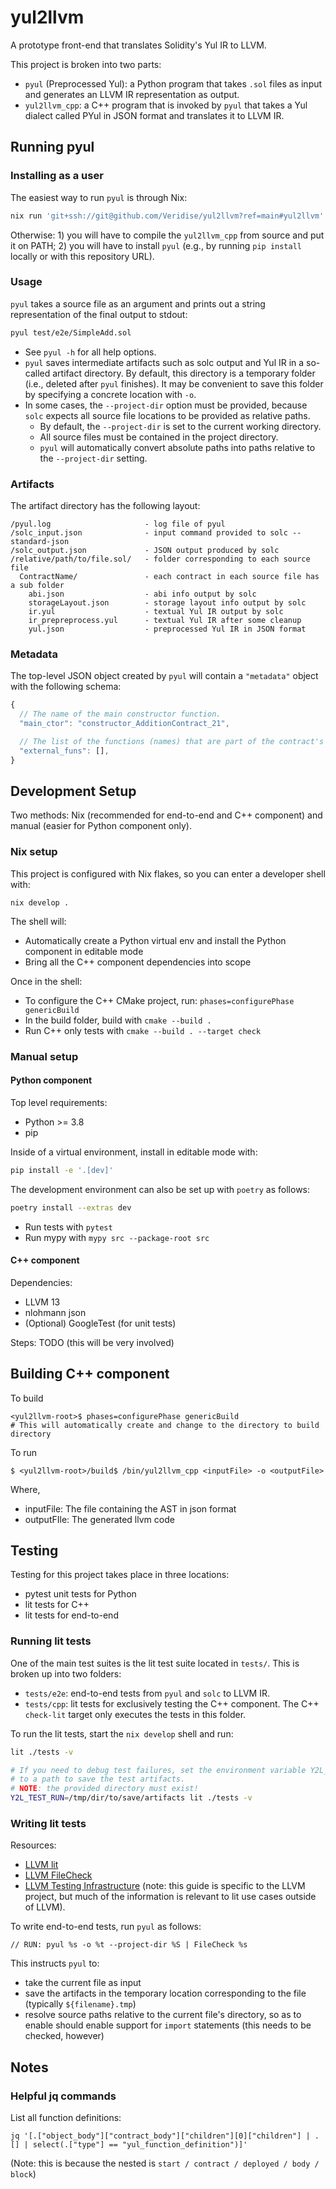 # yul2llvm

A prototype front-end that translates Solidity's Yul IR to LLVM.

This project is broken into two parts:

* `pyul` (Preprocessed Yul): a Python program that takes `.sol` files as input
  and generates an LLVM IR representation as output.
* `yul2llvm_cpp`: a C++ program that is invoked by `pyul` that takes a Yul
  dialect called PYul in JSON format and translates it to LLVM IR.

## Running pyul

### Installing as a user

The easiest way to run `pyul` is through Nix:

```sh
nix run 'git+ssh://git@github.com/Veridise/yul2llvm?ref=main#yul2llvm'
```

Otherwise: 1) you will have to compile the `yul2llvm_cpp` from source and put it
on PATH; 2) you will have to install `pyul` (e.g., by running `pip install`
locally or with this repository URL).

### Usage

`pyul` takes a source file as an argument and prints out a string representation
of the final output to stdout:

```sh
pyul test/e2e/SimpleAdd.sol
```

* See `pyul -h` for all help options.
* `pyul` saves intermediate artifacts such as solc output and Yul IR in a
  so-called artifact directory.
  By default, this directory is a temporary folder (i.e., deleted after `pyul`
  finishes).
  It may be convenient to save this folder by specifying a concrete location
  with `-o`.
* In some cases, the `--project-dir` option must be provided, because `solc`
  expects all source file locations to be provided as relative paths.
  * By default, the `--project-dir` is set to the current working directory.
  * All source files must be contained in the project directory.
  * `pyul` will automatically convert absolute paths into paths relative to the
    `--project-dir` setting.

### Artifacts

The artifact directory has the following layout:

```plain
/pyul.log                     - log file of pyul
/solc_input.json              - input command provided to solc --standard-json
/solc_output.json             - JSON output produced by solc
/relative/path/to/file.sol/   - folder corresponding to each source file
  ContractName/               - each contract in each source file has a sub folder
    abi.json                  - abi info output by solc
    storageLayout.json        - storage layout info output by solc
    ir.yul                    - textual Yul IR output by solc
    ir_prepreprocess.yul      - textual Yul IR after some cleanup
    yul.json                  - preprocessed Yul IR in JSON format
```

### Metadata

The top-level JSON object created by `pyul` will contain a `"metadata"` object
with the following schema:

```javascript
{
  // The name of the main constructor function.
  "main_ctor": "constructor_AdditionContract_21",

  // The list of the functions (names) that are part of the contract's ABI
  "external_funs": [],
}
```

## Development Setup

Two methods: Nix (recommended for end-to-end and C++ component) and manual
(easier for Python component only).

### Nix setup

This project is configured with Nix flakes, so you can enter a developer shell
with:

```
nix develop .
```

The shell will:
* Automatically create a Python virtual env and install the Python component in
  editable mode
* Bring all the C++ component dependencies into scope

Once in the shell:
* To configure the C++ CMake project, run: `phases=configurePhase genericBuild`
* In the build folder, build with `cmake --build .`
* Run C++ only tests with `cmake --build . --target check`

### Manual setup

#### Python component

Top level requirements:

- Python >= 3.8
- pip

Inside of a virtual environment, install in editable mode with:

```sh
pip install -e '.[dev]'
```

The development environment can also be set up with `poetry` as follows:

```sh
poetry install --extras dev
```

* Run tests with `pytest`
* Run mypy with `mypy src --package-root src`

#### C++ component

Dependencies:
* LLVM 13
* nlohmann json
* (Optional) GoogleTest (for unit tests)

Steps: TODO (this will be very involved)

## Building C++ component
To build

```
<yul2llvm-root>$ phases=configurePhase genericBuild
# This will automatically create and change to the directory to build directory
```
To run
```
$ <yul2llvm-root>/build$ /bin/yul2llvm_cpp <inputFile> -o <outputFile>
```
Where,
* inputFile: The file containing the AST in json format
* outputFIle: The generated llvm code

## Testing

Testing for this project takes place in three locations:
* pytest unit tests for Python
* lit tests for C++
* lit tests for end-to-end

### Running lit tests

One of the main test suites is the lit test suite located in `tests/`. This is
broken up into two folders:

* `tests/e2e`: end-to-end tests from `pyul` and `solc` to LLVM IR.
* `tests/cpp`: lit tests for exclusively testing the C++ component. The C++
  `check-lit` target only executes the tests in this folder.

To run the lit tests, start the `nix develop` shell and run:

```bash
lit ./tests -v

# If you need to debug test failures, set the environment variable Y2L_TEST_RUN
# to a path to save the test artifacts.
# NOTE: the provided directory must exist!
Y2L_TEST_RUN=/tmp/dir/to/save/artifacts lit ./tests -v
```

### Writing lit tests

Resources:
* [LLVM lit](https://llvm.org/docs/CommandGuide/lit.html)
* [LLVM FileCheck](https://llvm.org/docs/CommandGuide/FileCheck.html)
* [LLVM Testing Infrastructure](https://llvm.org/docs/TestingGuide.html#writing-new-regression-tests)
  (note: this guide is specific to the LLVM project, but much of the information
  is relevant to lit use cases outside of LLVM).

To write end-to-end tests, run `pyul` as follows:

```
// RUN: pyul %s -o %t --project-dir %S | FileCheck %s
```

This instructs `pyul` to:
* take the current file as input
* save the artifacts in the temporary location corresponding to the file
  (typically `${filename}.tmp`)
* resolve source paths relative to the current file's directory, so as to enable should
  enable support for `import` statements (this needs to be checked, however)

## Notes

### Helpful jq commands

List all function definitions:
```
jq '[.["object_body"]["contract_body"]["children"][0]["children"] | .[] | select(.["type"] == "yul_function_definition")]'
```

(Note: this is because the nested is `start / contract / deployed / body / block`)

